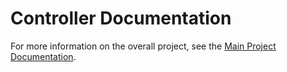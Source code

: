 # Controller Documentation

For more information on the overall project, see the [Main Project Documentation](../README.md).
